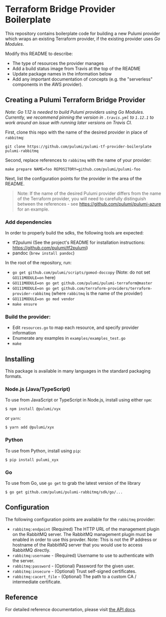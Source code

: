 # Terraform Bridge Provider Boilerplate

This repository contains boilerplate code for building a new Pulumi provider which wraps an existing
Terraform provider, if the existing provider uses _Go Modules_.

Modify this README to describe:

- The type of resources the provider manages
- Add a build status image from Travis at the top of the README
- Update package names in the information below
- Add any important documentation of concepts (e.g. the "serverless" components in the AWS provider).

## Creating a Pulumi Terraform Bridge Provider

*Note: Go 1.12 is needed to build Pulumi providers using Go Modules. Currently, we recommend pinning the version in `.travis.yml` to `1.12.1` to work around an issue with running later versions on Travis CI.*

First, clone this repo with the name of the desired provider in place of `rabbitmq`:

```
git clone https://github.com/pulumi/pulumi-tf-provider-boilerplate pulumi-rabbitmq
```

Second, replace references to `rabbitmq` with the name of your provider:

```
make prepare NAME=foo REPOSITORY=github.com/pulumi/pulumi-foo
```

Next, list the configuration points for the provider in the area of the README.


> Note: If the name of the desired Pulumi provider differs from the name of the Terraform provider, you will need to carefully distinguish between the references - see https://github.com/pulumi/pulumi-azure for an example.

### Add dependencies

In order to properly build the sdks, the following tools are expected:
- tf2pulumi (See the project's README for installation instructions: https://github.com/pulumi/tf2pulumi)
- pandoc (`brew install pandoc`)

In the root of the repository, run:

- `go get github.com/pulumi/scripts/gomod-doccopy` (Note: do not set `GO111MODULE=on` here)
- `GO111MODULE=on go get github.com/pulumi/pulumi-terraform@master`
- `GO111MODULE=on go get github.com/terraform-providers/terraform-provider-rabbitmq` (where `rabbitmq` is the name of the provider)
- `GO111MODULE=on go mod vendor`
- `make ensure`

### Build the provider:

- Edit `resources.go` to map each resource, and specify provider information
- Enumerate any examples in `examples/examples_test.go`
- `make`

## Installing

This package is available in many languages in the standard packaging formats.

### Node.js (Java/TypeScript)

To use from JavaScript or TypeScript in Node.js, install using either `npm`:

    $ npm install @pulumi/xyx

or `yarn`:

    $ yarn add @pulumi/xyx

### Python

To use from Python, install using `pip`:

    $ pip install pulumi_xyx

### Go

To use from Go, use `go get` to grab the latest version of the library

    $ go get github.com/pulumi/pulumi-rabbitmq/sdk/go/...

## Configuration

The following configuration points are available for the `rabbitmq` provider:

- `rabbitmq:endpoint`  (Required) The HTTP URL of the management plugin on the RabbitMQ server. The RabbitMQ management plugin must be enabled in order to use this provder. Note: This is not the IP address or hostname of the RabbitMQ server that you would use to access RabbitMQ directly.
- `rabbitmq:username` - (Required) Username to use to authenticate with the server.
- `rabbitmq:password` - (Optional) Password for the given user.
- `rabbitmq:insecure` - (Optional) Trust self-signed certificates.
- `rabbitmq:cacert_file` - (Optional) The path to a custom CA / intermediate certificate.

## Reference

For detailed reference documentation, please visit [the API docs][1].


[1]: https://pulumi.io/reference/pkg/nodejs/pulumi/x/
